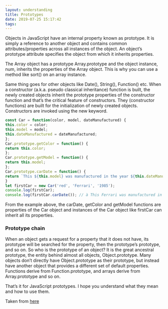 ```yaml
---
layout: understanding
title: Prototypes
date: 2019-07-25 15:17:42
tags:
---
```


Objects in JavaScript have an internal property known as prototype. It is simply a reference to another object and contains common attributes/properties across all instances of the object. An object’s prototype attribute specifies the object from which it inherits properties.

The Array object has a prototype Array.prototype and the object instance, num, inherits the properties of the Array object. This is why you can use a method like sort() on an array instance.

Same thing goes for other objects like Date(), String(), Function() etc.
When a constructor (a.k.a. pseudo classical inheritance) function is built, the newly created objects inherit the prototype properties of the constructor function and that’s the critical feature of constructors. They (constructor functions) are built for the initialization of newly created objects. Constructors are invoked using the new keyword.

```javascript
const Car = function(color, model, dateManufactured) {
this.color = color;
this.model = model;
this.dateManufactured = dateManufactured;
};
Car.prototype.getColor = function() {
return this.color;
};
Car.prototype.getModel = function() {
return this.model;
};
Car.prototype.carDate = function() {
return `This ${this.model} was manufactured in the year ${this.dateManufactured}`
}
let firstCar = new Car('red', 'Ferrari', '1985');
console.log(firstCar);
console.log(firstCar.carDate()); // à This Ferrari was manufactured in the year 1985.
```

From the example above, the carDate, getColor and getModel functions are properties of the Car object and instances of the Car object like firstCar can inherit all its properties.

### Prototype chain
When an object gets a request for a property that it does not have, its prototype will be searched for the property, then the prototype’s prototype, and so on. So who is the prototype of an object? It is the great ancestral prototype, the entity behind almost all objects, Object.prototype. Many objects don’t directly have Object.prototype as their prototype, but instead have another object that provides a different set of default properties. Functions derive from Function.prototype, and arrays derive from Array.prototype and so on.

That’s it for JavaScript prototypes. I hope you understand what they mean and how to use them.

Taken from [here](https://medium.com/backticks-tildes/javascript-prototypes-ee46810e4866)


